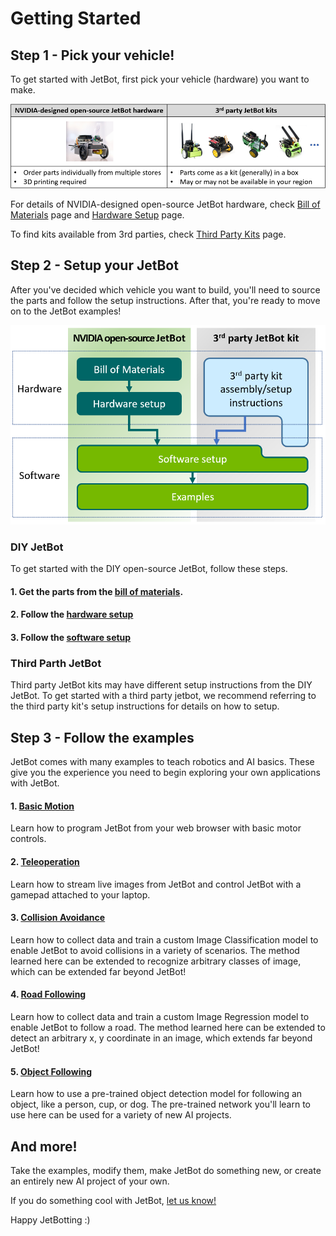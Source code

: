 # Getting Started

## Step 1 - Pick your vehicle!

To get started with JetBot, first pick your vehicle (hardware) you want to make.

![](images/nvjetbot_vs_3rdparty.png)

For details of NVIDIA-designed open-source JetBot hardware, check [Bill of Materials](bill_of_materials.md) page and [Hardware Setup](hardware_setup.md) page.

To find kits available from 3rd parties, check [Third Party Kits](third_party_kits.md) page.


## Step 2 - Setup your JetBot

After you've decided which vehicle you want to build, you'll need to source the parts and follow the setup instructions. After that, you're ready to move on to the JetBot examples!

![JetBot Getting Started Steps](images/steps_nvjetbot_vs_3rdparty.png)

### DIY JetBot

To get started with the DIY open-source JetBot, follow these steps.

#### 1. Get the parts from the [bill of materials](bill_of_materials.md).

#### 2. Follow the [hardware setup](hardware_setup.md)

#### 3. Follow the [software setup](software_setup/docker.md)

### Third Parth JetBot

Third party JetBot kits may have different setup instructions from the DIY JetBot. To get started with a third party jetbot, we recommend referring to the third party kit's setup instructions for details on how to setup.

## Step 3 - Follow the examples

JetBot comes with many examples to teach robotics and AI basics. These give you the experience you need to begin exploring your own applications with JetBot.

#### 1. [Basic Motion](examples/basic_motion.md) 

Learn how to program JetBot from your web browser with basic motor controls.

#### 2. [Teleoperation](examples/teleoperation.md) 

Learn how to stream live images from JetBot and control JetBot with a gamepad attached to your laptop.

#### 3. [Collision Avoidance](examples/collision_avoidance.md) 

Learn how to collect data and train a custom Image Classification model to enable JetBot to avoid collisions in a variety of scenarios. The method learned here can be extended to recognize arbitrary classes of image, which can be extended far beyond JetBot!

#### 4. [Road Following](examples/road_following.md) 

Learn how to collect data and train a custom Image Regression model to enable JetBot to follow a road. The method learned here can be extended to detect an arbitrary x, y coordinate in an image, which extends far beyond JetBot!

#### 5. [Object Following](examples/object_following.md)

Learn how to use a pre-trained object detection model for following an object, like a person, cup, or dog. The pre-trained network you'll learn to use here can be used for a variety of new AI projects.

## And more!

Take the examples, modify them, make JetBot do something new, or create an entirely new AI project of your own.  

If you do something cool with JetBot, [let us know!](https://forums.developer.nvidia.com/c/agx-autonomous-machines/jetson-embedded-systems/jetson-projects)

Happy JetBotting :)

